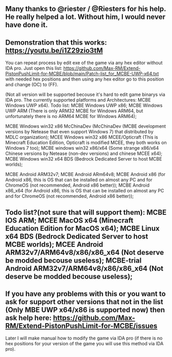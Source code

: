 Many thanks to  @riester / @Riesters  for his help. He really helped a lot. Without him, I would never have done it.
---------------------------------------------------------------------------------------
Demonstration that this works: https://youtu.be/i1Z29zio3tM
---------------------------------------------------------------------------------------
You can repeat process by edit exe of the game via any hex editor without IDA pro. Just open this list: https://github.com/Max-RM/Extend-PistonPushLimit-for-MCBE/blob/main/Patch-list_for_MCBE-UWP-x64.txt
with needed hex positions and then using any hex editor go to this position and change (OC) to (FF).

(Not all version will be supported becouse it's hard to edit game binarys via IDA pro. The currently supported platforms and Architectures: MCBE Windows UWP x64). 
Todo list: 
MCBE Windows UWP x86;
MCBE Windows UWP ARM (There is only ARM32 MCBE for Windows ARM64, but unfortunately there is no ARM64 MCBE for Windows ARM64);

MCBE Windows win32 x86 McChinaDev (McChinaDev (MCBE development versions by Netease that even support Windows 7) that distributed by MDLC organization);
MCEE Windows win32 x86 MCEE/Opticraft (This is Minecraft Education Edition, Opticraft is modified MCEE, they both works on Windows 7 too);
MCBE windows win32 x86/x64 (Some strange x86/x64 Chinese versions by Netease (non-dev versions) and chinese MCEE x64);
MCBE Windows win32 x64 BDS (Bedrock Dedicated Server to host MCBE worlds);

MCBE Android ARM32v7;
MCBE Android ARm64v8;
MCBE Android x86 (for Android x86, this is OS that can be installed on almost any PC and for ChromeOS (not recommended, Android x86 better));
MCBE Android x86_x64 (for Android x86, this is OS that can be installed on almost any PC and for ChromeOS (not recommended, Android x86 better));

Todo list?(not sure that will support them):
MCBE IOS ARM;
MCEE MacOS x64 (Minecraft Education Edition for MacOS x64);
MCBE Linux x64 BDS (Bedrock Dedicated Server to host MCBE worlds);
MCEE Android ARM32v7/ARM64v8/x86/x86_x64 (Not deserve be modded becouse useless);
MCBE-trial Android ARM32v7/ARM64v8/x86/x86_x64 (Not deserve be modded becouse useless);
---------------------------------------------------------------------------------------
If you have any problems with this or you want to ask for support other versions that not in the list (Only MBE UWP x64/x86 is supported now) then ask help here: https://github.com/Max-RM/Extend-PistonPushLimit-for-MCBE/issues
---------------------------------------------------------------------------------------
Later I will make manual how to modify the game via IDA pro (if there is no hex positions for your version of the game you will use this method via IDA pro).
